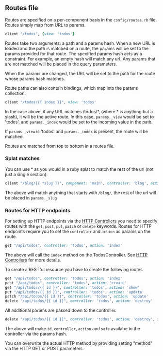 ## Routes file

Routes are specified on a per-component basis in the ```config/routes.rb``` file.  Routes simply map from URL to params.

```ruby
client "/todos", {view: 'todos'}
```

Routes take two arguments: a path and a params hash.  When a new URL is loaded and the path is matched on a route, the params will be set to the params provided for that route.  The specified params hash acts as a constraint.  For example, an empty hash will match any url.  Any params that are not matched will be placed in the query parameters.

When the params are changed, the URL will be set to the path for the route whose params hash matches.

Route paths can also contain bindings, which map into the params collection:

```ruby
client "/todos/{{ index }}", view: 'todos'
```

In the case above, if any URL matches /todos/*, (where * is anything but a slash), it will be the active route. In this case, ```params._view``` would be set to 'todos', and ```params._index``` would be set to the incoming value in the path.

If ```params._view``` is 'todos' and ```params._index``` is present, the route will be matched.

Routes are matched from top to bottom in a routes file.

### Splat matches

You can use * as you would in a ruby splat to match the rest of the url (not just a single section):

```ruby
client "/blog/{{ *slug }}", component: 'main', controller: 'blog', action: 'show'
```

The above will match anything that starts with ```/blog/```, the rest of the url will be placed in ```params._slug```

### Routes for HTTP endpoints

For setting up HTTP endpoints via the [HTTP Controllers](http_controllers.md) you need to specify routes with the ```get```, ```post```, ```put```, ```patch``` or ```delete``` keywords. Routes for HTTP endpoints require you to set the ```controller``` and ```action``` as params on the route.

```ruby
get "/api/todos", controller: 'todos', action: 'index'
```

The above will call the ```index``` method on the TodosController. See [HTTP Controllers](http_controllers.md) for more details.

To create a RESTful resource you have to create the following routes

```ruby
get "/api/todos", controller: 'todos', action: 'index'
post "/api/todos", controller: 'todos', action: 'create'
get "/api/todos/{{ id }}", controller: 'todos', action: 'show'
put "/api/todos/{{ id }}", controller: 'todos', action: 'update'
patch "/api/todos/{{ id }}", controller: 'todos', action: 'update'
delete "/api/todos/{{ id }}", controller: 'todos', action: 'destroy'
```

All additional params are passed down to the controller.

```ruby
delete "/api/todos/{{ id }}", controller: 'todos', action: 'destroy', safe: true
```

The above will make ```id```, ```controller```, ```action``` and ```safe``` availabe to the controller via the params hash.

You can overwrite the actual HTTP method by providing setting "method" via the HTTP GET or POST parameters.

